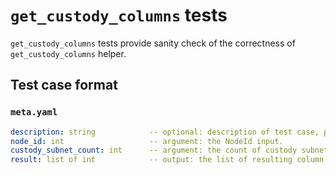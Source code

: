 # `get_custody_columns` tests

`get_custody_columns` tests provide sanity check of the correctness of `get_custody_columns` helper.

## Test case format

### `meta.yaml`

```yaml
description: string            -- optional: description of test case, purely for debugging purposes.
node_id: int                   -- argument: the NodeId input.
custody_subnet_count: int      -- argument: the count of custody subnets.
result: list of int            -- output: the list of resulting column indices.
```
